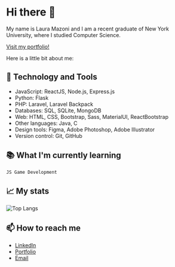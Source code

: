 # Hi there 👋

My name is Laura Mazoni and I am a recent graduate of New York University, where I studied Computer Science.

[Visit my portfolio!](https://mazo.studio/)

Here is a little bit about me:

## 🔧 Technology and Tools

- JavaScript: ReactJS, Node.js, Express.js
- Python: Flask
- PHP: Laravel, Laravel Backpack
- Databases: SQL, SQLite, MongoDB
- Web: HTML, CSS, Bootstrap, Sass, MaterialUI, ReactBootstrap
- Other languages: Java, C
- Design tools: Figma, Adobe Photoshop, Adobe Illustrator
- Version control: Git, GitHub

## 📚 What I'm currently learning

```` text
JS Game Development
````

## 📈 My stats

![Top Langs](https://github-readme-stats.vercel.app/api/top-langs/?username=qlaueen&layout=compact&theme=midnight-purple)

## 📫 How to reach me

- [LinkedIn](https://www.linkedin.com/in/lauramazoni/)
- [Portfolio](https://mazo.studio/)
- [Email](mailto:qlaueen@gmail.com)
